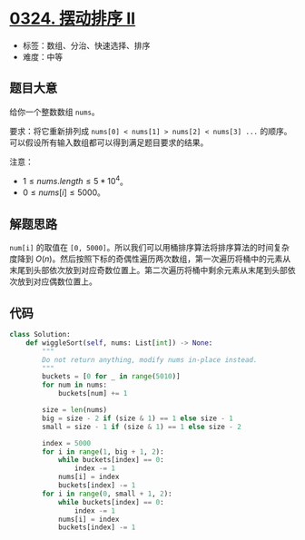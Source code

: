 # [0324. 摆动排序 II](https://leetcode.cn/problems/wiggle-sort-ii/)

- 标签：数组、分治、快速选择、排序
- 难度：中等

## 题目大意

给你一个整数数组 `nums`。

要求：将它重新排列成 `nums[0] < nums[1] > nums[2] < nums[3] ...` 的顺序。可以假设所有输入数组都可以得到满足题目要求的结果。

注意：

- $1 \le nums.length \le 5 * 10^4$。
- $0 \le nums[i] \le 5000$。

## 解题思路

`num[i]` 的取值在 `[0, 5000]`。所以我们可以用桶排序算法将排序算法的时间复杂度降到 $O(n)$。然后按照下标的奇偶性遍历两次数组，第一次遍历将桶中的元素从末尾到头部依次放到对应奇数位置上。第二次遍历将桶中剩余元素从末尾到头部依次放到对应偶数位置上。

## 代码

```Python
class Solution:
    def wiggleSort(self, nums: List[int]) -> None:
        """
        Do not return anything, modify nums in-place instead.
        """
        buckets = [0 for _ in range(5010)]
        for num in nums:
            buckets[num] += 1

        size = len(nums)
        big = size - 2 if (size & 1) == 1 else size - 1
        small = size - 1 if (size & 1) == 1 else size - 2

        index = 5000
        for i in range(1, big + 1, 2):
            while buckets[index] == 0:
                index -= 1
            nums[i] = index
            buckets[index] -= 1
        for i in range(0, small + 1, 2):
            while buckets[index] == 0:
                index -= 1
            nums[i] = index
            buckets[index] -= 1
```

